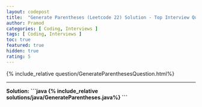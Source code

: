 ```yaml
---
layout: codepost
title:  "Generate Parentheses (Leetcode 22) Solution - Top Interview Question"
author: Pramod
categories: [ Coding, Interviews ]
tags: [ Coding, Interviews ]
toc: true
featured: true
hidden: true
rating: 5
---
```


{% include_relative question/GenerateParenthesesQuestion.html%}
<hr>
<b>Solution:<b>
```java
{% include_relative solutions/java/GenerateParentheses.java%}
```
